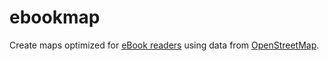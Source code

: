 # ebookmap

Create maps optimized for [eBook readers](https://en.wikipedia.org/wiki/E-reader) using data from [OpenStreetMap](https://www.openstreetmap.org/).
